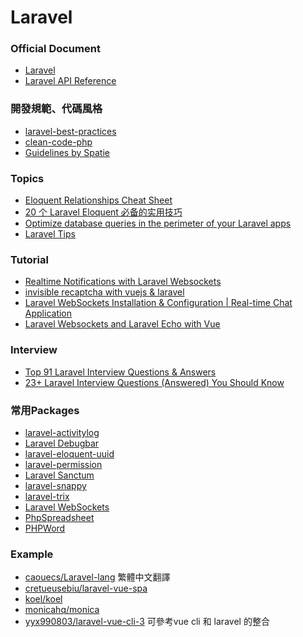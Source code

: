 <a name="#Laravel"></a>
# Laravel

<a name="#document"></a>
### Official Document
- [Laravel](https://laravel.com)
- [Laravel API Reference](https://laravel.com/api/master/)

<a name="#practice"></a>
### 開發規範、代碼風格
- [laravel-best-practices](https://github.com/alexeymezenin/laravel-best-practices)
- [clean-code-php](https://github.com/jupeter/clean-code-php)
- [Guidelines by Spatie](https://spatie.be/guidelines)

<a name="#practice"></a>
### Topics
- [Eloquent Relationships Cheat Sheet](https://hackernoon.com/eloquent-relationships-cheat-sheet-5155498c209)
- [20 个 Laravel Eloquent 必备的实用技巧](https://learnku.com/laravel/t/9991/20-laravel-eloquent-necessary-practical-skills)
- [Optimize database queries in the perimeter of your Laravel apps](https://reinink.ca/articles/optimize-database-queries-in-the-perimeter-of-your-laravel-apps?ref=laravelnews)
- [Laravel Tips](https://github.com/LaravelDaily/laravel-tips)

<a name="#tutorial"></a>
### Tutorial
- [Realtime Notifications with Laravel Websockets](https://www.youtube.com/watch?v=7MvN0w5BW48)
- [invisible recaptcha with vuejs & laravel](https://gist.github.com/ctf0/8037b629ffde02377adeaa43f46863de)
- [Laravel WebSockets Installation & Configuration | Real-time Chat Application](https://www.youtube.com/watch?v=H_4UubWE9NQ)
- [Laravel Websockets and Laravel Echo with Vue](https://youtu.be/rNOGLLPXzwc)

<a name="Interview"></a>
### Interview
- [Top 91 Laravel Interview Questions & Answers](https://www.guru99.com/laravel-interview-questions.html)
- [23+ Laravel Interview Questions (Answered) You Should Know](https://dev.to/fullstackcafe/23-laravel-interview-questions-answered-you-should-know-ibm)

<a name="Packages"></a>
### 常用Packages
- [laravel-activitylog](https://github.com/spatie/laravel-activitylog)
- [Laravel Debugbar](https://github.com/barryvdh/laravel-debugbar)
- [laravel-eloquent-uuid](https://github.com/goldspecdigital/laravel-eloquent-uuid)
- [laravel-permission](https://github.com/spatie/laravel-permission)
- [Laravel Sanctum](https://laravel.com/docs/8.x/sanctum)
- [laravel-snappy](https://github.com/barryvdh/laravel-snappy)
- [laravel-trix](https://github.com/Te7a-Houdini/laravel-trix)
- [Laravel WebSockets](https://docs.beyondco.de/laravel-websockets)
- [PhpSpreadsheet](https://github.com/PHPOffice/PhpSpreadsheet)
- [PHPWord](https://github.com/PHPOffice/PHPWord)

<a name="Demo"></a>
### Example
- [caouecs/Laravel-lang](https://github.com/caouecs/Laravel-lang/tree/master/src/zh_TW) 繁體中文翻譯
- [cretueusebiu/laravel-vue-spa](https://github.com/cretueusebiu/laravel-vue-spa)
- [koel/koel](https://github.com/koel/koel)
- [monicahq/monica](https://github.com/monicahq/monica)
- [yyx990803/laravel-vue-cli-3](https://github.com/yyx990803/laravel-vue-cli-3) 可參考vue cli 和 laravel 的整合
